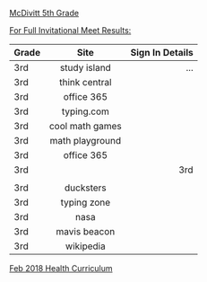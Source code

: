 [McDivitt 5th Grade](https://www.oldbridgeadmin.org/Domain/369)

[For Full Invitational Meet Results:](http://nj.milesplit.com/calendar )


| Grade       | Site          | Sign In Details  |
| ------------- |:-------------:| -----:|
| 3rd      | study island | ... |
| 3rd      | think central      |    |
| 3rd | office 365      |    |
| 3rd | typing.com      |    |
| 3rd | cool math games      |    |
| 3rd | math playground      |    |
| 3rd | office 365      |    |
| 3rd | | 3rd | office 365      |    |
      |    |
| 3rd | ducksters      |    |
| 3rd | typing zone      |    |
| 3rd | nasa      |    |
| 3rd | mavis beacon      |    |
| 3rd | wikipedia      |    |

[Feb 2018 Health Curriculum](health1.pdf)